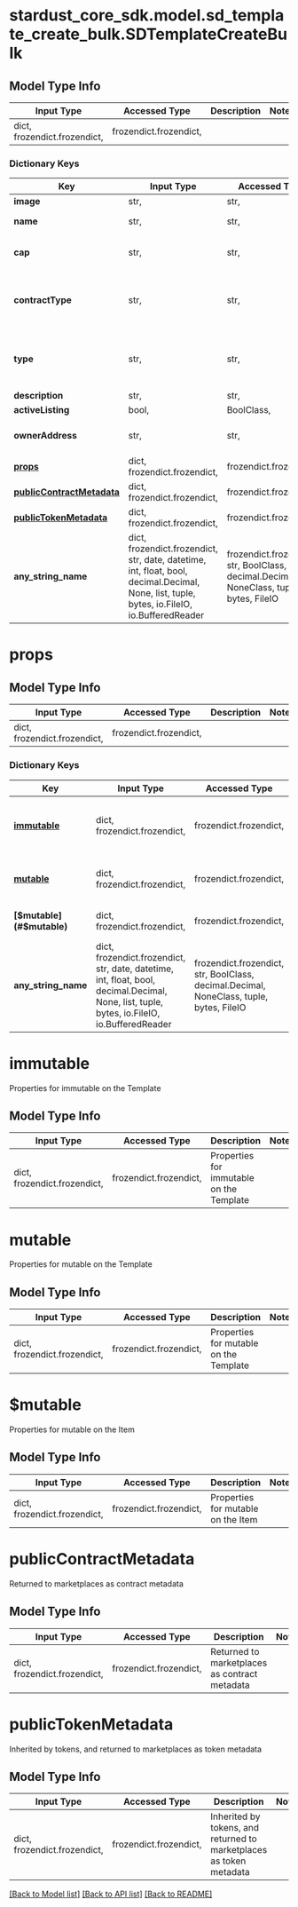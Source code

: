 # stardust_core_sdk.model.sd_template_create_bulk.SDTemplateCreateBulk

## Model Type Info
Input Type | Accessed Type | Description | Notes
------------ | ------------- | ------------- | -------------
dict, frozendict.frozendict,  | frozendict.frozendict,  |  | 

### Dictionary Keys
Key | Input Type | Accessed Type | Description | Notes
------------ | ------------- | ------------- | ------------- | -------------
**image** | str,  | str,  | image url | 
**name** | str,  | str,  | The name of the template (ex. Bronze Axe) | 
**cap** | str,  | str,  | u96 Number as String (ex. 200000000), default 39614081257132168796771975168  | [optional] 
**contractType** | str,  | str,  | The type of custom contract to use for this template. Default will use a shared contract. | [optional] must be one of ["ERC721", ] 
**type** | str,  | str,  | FT is a currency where every instance is the same, NFT is where every token instance differes (ex. FT) | [optional] must be one of ["FT", "NFT", ] 
**description** | str,  | str,  | Description of template | [optional] 
**activeListing** | bool,  | BoolClass,  | Set if the Template is active or not | [optional] 
**ownerAddress** | str,  | str,  | Blockchain address to set as owner of the custom contract, if contractType is passed in. | [optional] 
**[props](#props)** | dict, frozendict.frozendict,  | frozendict.frozendict,  |  | [optional] 
**[publicContractMetadata](#publicContractMetadata)** | dict, frozendict.frozendict,  | frozendict.frozendict,  | Returned to marketplaces as contract metadata | [optional] 
**[publicTokenMetadata](#publicTokenMetadata)** | dict, frozendict.frozendict,  | frozendict.frozendict,  | Inherited by tokens, and returned to marketplaces as token metadata | [optional] 
**any_string_name** | dict, frozendict.frozendict, str, date, datetime, int, float, bool, decimal.Decimal, None, list, tuple, bytes, io.FileIO, io.BufferedReader | frozendict.frozendict, str, BoolClass, decimal.Decimal, NoneClass, tuple, bytes, FileIO | any string name can be used but the value must be the correct type | [optional]

# props

## Model Type Info
Input Type | Accessed Type | Description | Notes
------------ | ------------- | ------------- | -------------
dict, frozendict.frozendict,  | frozendict.frozendict,  |  | 

### Dictionary Keys
Key | Input Type | Accessed Type | Description | Notes
------------ | ------------- | ------------- | ------------- | -------------
**[immutable](#immutable)** | dict, frozendict.frozendict,  | frozendict.frozendict,  | Properties for immutable on the Template | [optional] 
**[mutable](#mutable)** | dict, frozendict.frozendict,  | frozendict.frozendict,  | Properties for mutable on the Template | [optional] 
**[$mutable](#$mutable)** | dict, frozendict.frozendict,  | frozendict.frozendict,  | Properties for mutable on the Item | [optional] 
**any_string_name** | dict, frozendict.frozendict, str, date, datetime, int, float, bool, decimal.Decimal, None, list, tuple, bytes, io.FileIO, io.BufferedReader | frozendict.frozendict, str, BoolClass, decimal.Decimal, NoneClass, tuple, bytes, FileIO | any string name can be used but the value must be the correct type | [optional]

# immutable

Properties for immutable on the Template

## Model Type Info
Input Type | Accessed Type | Description | Notes
------------ | ------------- | ------------- | -------------
dict, frozendict.frozendict,  | frozendict.frozendict,  | Properties for immutable on the Template | 

# mutable

Properties for mutable on the Template

## Model Type Info
Input Type | Accessed Type | Description | Notes
------------ | ------------- | ------------- | -------------
dict, frozendict.frozendict,  | frozendict.frozendict,  | Properties for mutable on the Template | 

# $mutable

Properties for mutable on the Item

## Model Type Info
Input Type | Accessed Type | Description | Notes
------------ | ------------- | ------------- | -------------
dict, frozendict.frozendict,  | frozendict.frozendict,  | Properties for mutable on the Item | 

# publicContractMetadata

Returned to marketplaces as contract metadata

## Model Type Info
Input Type | Accessed Type | Description | Notes
------------ | ------------- | ------------- | -------------
dict, frozendict.frozendict,  | frozendict.frozendict,  | Returned to marketplaces as contract metadata | 

# publicTokenMetadata

Inherited by tokens, and returned to marketplaces as token metadata

## Model Type Info
Input Type | Accessed Type | Description | Notes
------------ | ------------- | ------------- | -------------
dict, frozendict.frozendict,  | frozendict.frozendict,  | Inherited by tokens, and returned to marketplaces as token metadata | 

[[Back to Model list]](../../README.md#documentation-for-models) [[Back to API list]](../../README.md#documentation-for-api-endpoints) [[Back to README]](../../README.md)

